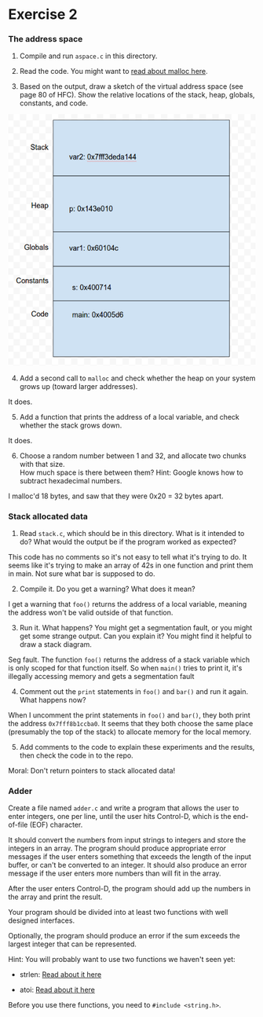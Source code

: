 # Exercise 2

### The address space

1. Compile and run `aspace.c` in this directory.

2. Read the code.  You might want to [read about malloc here](https://www.tutorialspoint.com/c_standard_library/c_function_malloc.htm).

3. Based on the output, draw a sketch of the virtual address space (see page 80 of HFC).  Show the relative locations of the stack, heap, globals, constants, and code.

![Sketch of address space](./sketch_ex02.png)

4. Add a second call to `malloc` and check whether the heap on your system grows up (toward larger addresses).  

It does.

5. Add a function that prints the address of a local variable, and check whether the stack grows down.  

It does.

6. Choose a random number between 1 and 32, and allocate two chunks with that size.  
How much space is there between them?  Hint: Google knows how to subtract hexadecimal numbers.

I malloc'd 18 bytes, and saw that they were 0x20 = 32 bytes apart.


### Stack allocated data

1.  Read `stack.c`, which should be in this directory.  What is it
intended to do?  What would the output be if the program worked as
expected?

This code has no comments so it's not easy to tell what it's trying to do. It seems like it's trying to make an array of 42s in one function and print them in main. Not sure what bar is supposed to do.

2.  Compile it.  Do you get a warning?  What does it mean?

I get a warning that `foo()` returns the address of a local variable, meaning the address won't be valid outside of that function.

3.  Run it.  What happens?  You might get a segmentation fault, or you might get
some strange output.  Can you explain it?  You might find it
helpful to draw a stack diagram.

Seg fault. The function `foo()` returns the address of a stack variable which is only scoped for that function itself. So when `main()` tries to print it, it's illegally accessing memory and gets a segmentation fault

4.  Comment out the `print` statements in `foo()` and `bar()` and run
it again.  What happens now?

When I uncomment the print statements in `foo()` and `bar()`, they both print the address `0x7fff8b1ccba0`. It seems that they both choose the same place (presumably the top of the stack) to allocate memory for the local memory.

5.  Add comments to the code to explain these experiments and the results,
then check the code in to the repo.

Moral: Don't return pointers to stack allocated data!


### Adder

Create a file named `adder.c` and write a program that allows the user to enter integers, one per line, until the user hits Control-D, which is the end-of-file (EOF) character.

It should convert the numbers from input strings to integers and store the integers in an array.  The program should produce appropriate error messages if the user enters something that exceeds the length of the input buffer, or can't be converted to an integer.  It should also produce an error message if the user enters more numbers than will fit in the array.

After the user enters Control-D, the program should add up the numbers in the array and print the result.  

Your program should be divided into at least two functions with well designed interfaces.

Optionally, the program should produce an error if the sum exceeds the largest integer that can be represented.

Hint: You will probably want to use two functions we haven't seen yet:

* strlen: [Read about it here](https://www.tutorialspoint.com/c_standard_library/c_function_strlen.htm)

* atoi: [Read about it here](https://www.tutorialspoint.com/c_standard_library/c_function_atoi.htm)

Before you use there functions, you need to `#include <string.h>`.

